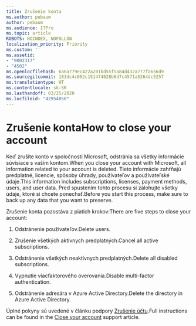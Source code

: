 ```yaml
---
title: Zrušenie konta
ms.author: pebaum
author: pebaum
ms.audience: ITPro
ms.topic: article
ROBOTS: NOINDEX, NOFOLLOW
localization_priority: Priority
ms.custom: ''
ms.assetid:
- "9002317"
- "4502"
ms.openlocfilehash: 6a6a779ec422a201bd55f5a84d432a777fa656d9
ms.sourcegitcommit: 183dc4c002c151474628b6d7c4571a5264dc5257
ms.translationtype: HT
ms.contentlocale: sk-SK
ms.lasthandoff: 03/25/2020
ms.locfileid: "42954050"
---
```

# <a name="how-to-close-your-account"></a><span data-ttu-id="4ed14-102">Zrušenie konta</span><span class="sxs-lookup"><span data-stu-id="4ed14-102">How to close your account</span></span>

<span data-ttu-id="4ed14-103">Keď zrušíte konto v spoločnosti Microsoft, odstránia sa všetky informácie súvisiace s vaším kontom.</span><span class="sxs-lookup"><span data-stu-id="4ed14-103">When you close your account with Microsoft, all information related to your account is deleted.</span></span> <span data-ttu-id="4ed14-104">Tieto informácie zahŕňajú predplatné, licencie, spôsoby úhrady, používateľov a používateľské údaje.</span><span class="sxs-lookup"><span data-stu-id="4ed14-104">This information includes subscriptions, licenses, payment methods, users, and user data.</span></span> <span data-ttu-id="4ed14-105">Pred spustením tohto procesu si zálohujte všetky údaje, ktoré si chcete ponechať.</span><span class="sxs-lookup"><span data-stu-id="4ed14-105">Before you start this process, make sure to back up any data that you want to preserve.</span></span>

<span data-ttu-id="4ed14-106">Zrušenie konta pozostáva z piatich krokov:</span><span class="sxs-lookup"><span data-stu-id="4ed14-106">There are five steps to close your account:</span></span>

1. <span data-ttu-id="4ed14-107">Odstránenie používateľov.</span><span class="sxs-lookup"><span data-stu-id="4ed14-107">Delete users.</span></span>

2. <span data-ttu-id="4ed14-108">Zrušenie všetkých aktívnych predplatných.</span><span class="sxs-lookup"><span data-stu-id="4ed14-108">Cancel all active subscriptions.</span></span>

3. <span data-ttu-id="4ed14-109">Odstránenie všetkých neaktívnych predplatných.</span><span class="sxs-lookup"><span data-stu-id="4ed14-109">Delete all disabled subscriptions.</span></span>

4. <span data-ttu-id="4ed14-110">Vypnutie viacfaktorového overovania.</span><span class="sxs-lookup"><span data-stu-id="4ed14-110">Disable multi-factor authentication.</span></span>

5. <span data-ttu-id="4ed14-111">Odstránenie adresára v Azure Active Directory.</span><span class="sxs-lookup"><span data-stu-id="4ed14-111">Delete the directory in Azure Active Directory.</span></span>

<span data-ttu-id="4ed14-112">Úplné pokyny sú uvedené v článku podpory [Zrušenie účtu](https://docs.microsoft.com/microsoft-365/commerce/close-your-account).</span><span class="sxs-lookup"><span data-stu-id="4ed14-112">Full instructions can be found in the [Close your account](https://docs.microsoft.com/microsoft-365/commerce/close-your-account) support article.</span></span>
